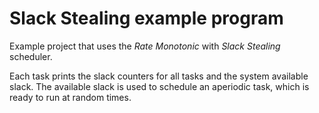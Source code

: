 # Slack Stealing example program
Example project that uses the *Rate Monotonic* with *Slack Stealing* scheduler.

Each task prints the slack counters for all tasks and the system available slack. The available slack is used to schedule an aperiodic task, which is ready to run at random times.
